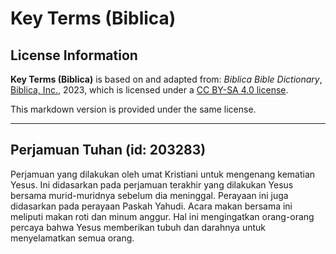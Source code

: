 # Key Terms (Biblica)

## License Information

**Key Terms (Biblica)** is based on and adapted from: _Biblica Bible Dictionary_, [Biblica, Inc.](https://www.biblica.com/), 2023, which is licensed under a [CC BY-SA 4.0 license](https://creativecommons.org/licenses/by-sa/4.0/legalcode.en).

This markdown version is provided under the same license.



--------------------------------

## Perjamuan Tuhan (id: 203283)

Perjamuan yang dilakukan oleh umat Kristiani untuk mengenang kematian Yesus. Ini didasarkan pada perjamuan terakhir yang dilakukan Yesus bersama murid\-muridnya sebelum dia meninggal. Perayaan ini juga didasarkan pada perayaan Paskah Yahudi. Acara makan bersama ini meliputi makan roti dan minum anggur. Hal ini mengingatkan orang\-orang percaya bahwa Yesus memberikan tubuh dan darahnya untuk menyelamatkan semua orang.


